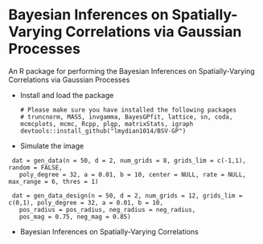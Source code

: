 # Bayesian Inferences on Spatially-Varying Correlations via Gaussian Processes
An R package for performing the Bayesian Inferences on Spatially-Varying Correlations via Gaussian Processes

- Install and load the package
  ```
  # Please make sure you have installed the following packages
  # truncnorm, MASS, invgamma, BayesGPfit, lattice, sn, coda, mcmcplots, mcmc, Rcpp, plgp, matrixStats, igraph
  devtools::install_github("lmydian1014/BSV-GP")
  ```
- Simulate the image
 ```
  dat = gen_data(n = 50, d = 2, num_grids = 8, grids_lim = c(-1,1), random = FALSE, 
    poly_degree = 32, a = 0.01, b = 10, center = NULL, rate = NULL, max_range = 6, thres = 1)
  
  dat = gen_data_design(n = 50, d = 2, num_grids = 12, grids_lim = c(0,1), poly_degree = 32, a = 0.01, b = 10, 
    pos_radius = pos_radius, neg_radius = neg_radius,
    pos_mag = 0.75, neg_mag = 0.85)
 ```
- Bayesian Inferences on Spatially-Varying Correlations
